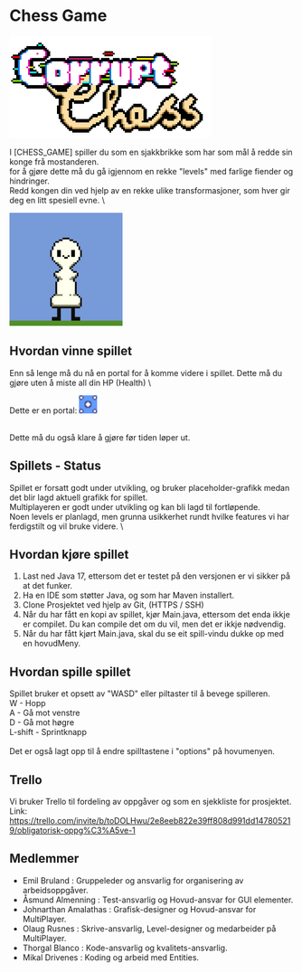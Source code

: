 # Chess Game
![alt text](ReadMeAssets/corruptChess.png)

I [CHESS_GAME] spiller du som en sjakkbrikke som har som mål å redde sin konge frå mostanderen. \
for å gjøre dette må du gå igjennom en rekke "levels" med farlige fiender og hindringer. \
Redd kongen din ved hjelp av en rekke ulike transformasjoner, som hver gir deg en litt spesiell evne. \

<img src="ReadMeAssets/pawnboi.gif" width="200" heigth="200">

## Hvordan vinne spillet
Enn så lenge må du nå en portal for å komme videre i spillet. Dette må du gjøre uten å miste all din HP (Health) \

Dette er en portal: 
<img src="assets/portal.png" width="32" heigth="32">

 \
Dette må du også klare å gjøre før tiden løper ut.

## Spillets - Status
Spillet er forsatt godt under utvikling, og bruker placeholder-grafikk medan det blir lagd aktuell grafikk for spillet. \
Multiplayeren er godt under utvikling og kan bli lagd til fortløpende. \
Noen levels er planlagd, men grunna usikkerhet rundt hvilke features vi har ferdigstilt og vil bruke videre. \

## Hvordan kjøre spillet
1. Last ned Java 17, ettersom det er testet på den versjonen er vi sikker på at det funker.
2. Ha en IDE som støtter Java, og som har Maven installert. 
3. Clone Prosjektet ved hjelp av Git, (HTTPS / SSH)
4. Når du har fått en kopi av spillet, kjør Main.java, ettersom det enda ikkje
er compilet. Du kan compile det om du vil, men det er ikkje nødvendig.
5. Når du har fått kjørt Main.java, skal du se eit spill-vindu dukke op med en hovudMeny.

## Hvordan spille spillet
Spillet bruker et opsett av "WASD" eller piltaster til å bevege spilleren. \
W - Hopp \
A - Gå mot venstre \
D - Gå mot høgre \
L-shift - Sprintknapp \
 \
Det er også lagt opp til å endre spilltastene i "options" på hovumenyen.

## Trello
Vi bruker Trello til fordeling av oppgåver og som en sjekkliste for prosjektet. \
Link: https://trello.com/invite/b/toDOLHwu/2e8eeb822e39ff808d991dd147805219/obligatorisk-oppg%C3%A5ve-1

## Medlemmer
- Emil Bruland : Gruppeleder og ansvarlig for organisering av arbeidsoppgåver.
- Åsmund Almenning : Test-ansvarlig og Hovud-ansvar for GUI elementer.
- Johnarthan Amalathas : Grafisk-designer og Hovud-ansvar for MultiPlayer.
- Olaug Rusnes : Skrive-ansvarlig, Level-designer og medarbeider på MultiPlayer.
- Thorgal Blanco : Kode-ansvarlig og kvalitets-ansvarlig.
- Mikal Drivenes : Koding og arbeid med Entities.
